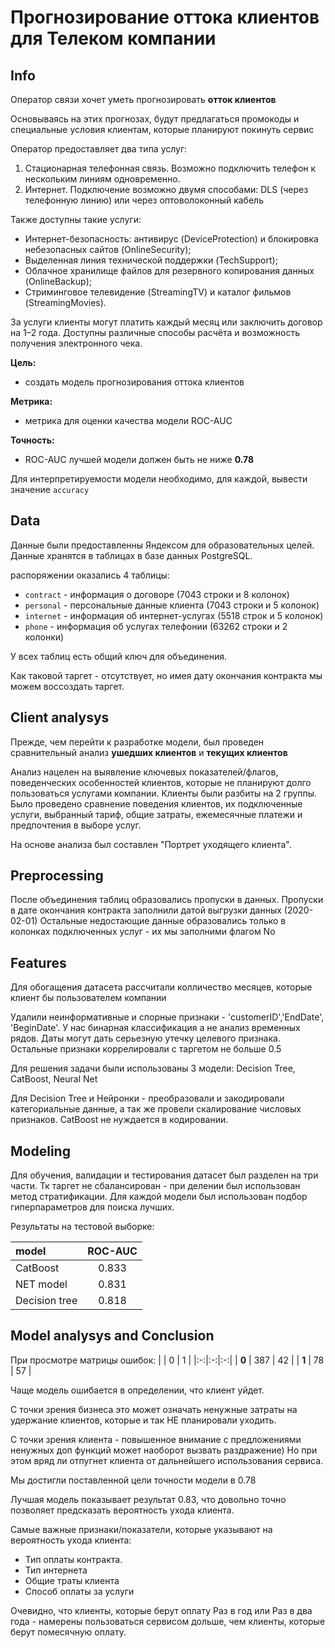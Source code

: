 # Прогнозирование оттока клиентов для Телеком компании

## **Info**
Оператор связи хочет уметь прогнозировать **отток клиентов**

Основываясь на этих прогнозах, будут предлагаться промокоды и специальные условия клиентам, которые планируют покинуть сервис

Оператор предоставляет два типа услуг:

1. Стационарная телефонная связь. Возможно подключить телефон к нескольким линиям одновременно.
2. Интернет. Подключение возможно двумя способами: DLS (через телефонную линию) или через оптоволоконный кабель


Также доступны такие услуги:
* Интернет-безопасность: антивирус (DeviceProtection) и блокировка небезопасных сайтов (OnlineSecurity);
* Выделенная линия технической поддержки (TechSupport);
* Облачное хранилище файлов для резервного копирования данных (OnlineBackup);
* Стриминговое телевидение (StreamingTV) и каталог фильмов (StreamingMovies).


За услуги клиенты могут платить каждый месяц или заключить договор на 1–2 года. Доступны различные способы расчёта и возможность получения электронного чека.

**Цель:**
- создать модель прогнозирования оттока клиентов

**Метрика:**
- метрика для оценки качества модели ROC-AUC

**Точность:**
- ROC-AUC лучшей модели должен быть не ниже **0.78**

Для интерпретируемости модели необходимо, для каждой, вывести значение `accuracy`

## **Data**

Данные были предоставленны Яндексом для образовательных целей. 
Данные хранятся в таблицах в базе данных PostgreSQL.

распоряжении оказались 4 таблицы:
- `contract` - информация о договоре (7043 строки и 8 колонок)
- `personal` - персональные данные клиента (7043 строки и 5 колонок)
- `internet` - информация об интернет-услугах (5518 строк и 5 колонок)
- `phone` - информация об услугах телефонии (63262 строки и 2 колонки)

У всех таблиц есть общий ключ для объединения.

Как таковой таргет - отсутствует, но имея дату окончания контракта мы можем воссоздать таргет.

## **Client analysys** 

Прежде, чем перейти к разработке модели, был проведен сравнительный анализ **ушедших клиентов** и **текущих клиентов**

Анализ нацелен на выявление ключевых показателей/флагов, поведенческих особенностей клиентов, которые не планируют долго пользоваться услугами компании. 
Клиенты были разбиты на 2 группы. Было проведено сравнение поведения клиентов, их подключенные услуги, выбранный тариф, общие затраты, ежемесячные платежи и предпочтения в выборе услуг.

На основе анализа был составлен "Портрет уходящего клиента". 

## **Preprocessing**

После объединения таблиц образовались пропуски в данных. 
Пропуски в дате окончания контракта заполнили датой выгрузки данных (2020-02-01)
Остальные недостающие данные образовались только в колонках подключенных услуг - их мы заполними флагом No

## **Features** 

Для обогащения датасета рассчитали колличество месяцев, которые клиент бы пользователем компании

Удалили неинформативные и спорные признаки - 'customerID','EndDate', 'BeginDate'. 
У нас бинарная классификация а не анализ временных рядов. Даты могут дать серьезную утечку целевого признака.
Остальные признаки коррелировали с таргетом не больше 0.5

Для решения задачи были использованы 3 модели: Decision Tree, CatBoost, Neural Net

Для Decision Tree и Нейронки - преобразовали и закодировали категориальные данные, а так же провели скалирование числовых признаков. CatBoost не нуждается в кодировании.

## **Modeling**

Для обучения, валидации и тестирования датасет был разделен на три части. 
Тк таргет не сбалансирован - при делении был использован метод стратификации. Для каждой модели был использован подбор гиперпараметров для поиска лучших. 

Результаты на тестовой выборке:

| model | ROC-AUC |
|:------|:-------:|
| CatBoost | 0.833 |
| NET model | 0.831 |
| Decision tree | 0.818 |

## **Model analysys and Conclusion**

При просмотре матрицы ошибок:
|  | 0 | 1 |
|:-:|:-:|:-:|
| **0** | 387 | 42 |
| **1** | 78 | 57 |

Чаще модель ошибается в определении, что клиент уйдет.

С точки зрения бизнеса это может означать ненужные затраты на удержание клиентов, которые и так НЕ планировали уходить. 

С точки зрения клиента - повышенное внимание с предложениями ненужных доп функций может наоборот вызвать раздражение) Но при этом вряд ли отпугнет клиента от дальнейшего использования сервиса.

Мы достигли поставленной цели точности модели в 0.78

Лучшая модель показывает результат 0.83, что довольно точно позволяет предсказать вероятность ухода клиента.

Самые важные признаки/показатели, которые указывают на вероятность ухода клиента:
- Тип оплаты контракта.
- Тип интернета
- Общие траты клиента
- Способ оплаты за услуги

Очевидно, что клиенты, которые берут оплату Раз в год или Раз в два года - намерены пользоваться сервисом дольше, чем клиенты, которые берут помесячную оплату.


